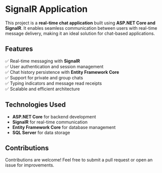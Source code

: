 # SignalR Application

This project is a **real-time chat application** built using **ASP.NET Core and SignalR**. It enables seamless communication between users with real-time message delivery, making it an ideal solution for chat-based applications.

## Features
✅ Real-time messaging with **SignalR**  
✅ User authentication and session management  
✅ Chat history persistence with **Entity Framework Core**  
✅ Support for private and group chats  
✅ Typing indicators and message read receipts  
✅ Scalable and efficient architecture  

## Technologies Used
- **ASP.NET Core** for backend development  
- **SignalR** for real-time communication  
- **Entity Framework Core** for database management  
- **SQL Server** for data storage  
 

## Contributions
Contributions are welcome! Feel free to submit a pull request or open an issue for improvements.
